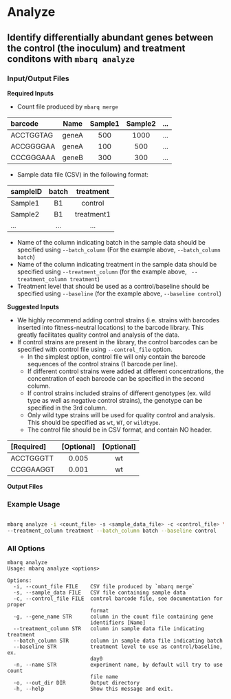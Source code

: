 # Analyze

## Identify differentially abundant genes between the control (the inoculum) and treatment conditons with `mbarq analyze`

### Input/Output Files

**Required Inputs**

- Count file produced by `mbarq merge`

| barcode   | Name | Sample1 | Sample2 | ... |
|:----------| :---: | :---: | :---: | :---: |
| ACCTGGTAG | geneA | 500 | 1000 | ... |
| ACCGGGGAA | geneA | 100 | 500 | ... |
 | CCCGGGAAA | geneB | 300 | 300 | ... |


- Sample data file (CSV) in the following format:

| sampleID | batch | treatment | 
|:---------| :---: | :---: | 
| Sample1  | B1 | control |
| Sample2  | B1 | treatment1 | 
| ...      | ... | ... |

- Name of the column indicating batch in the sample data should be specified using ``--batch_column`` (For the example above, ``--batch_column batch``)
- Name of the column indicating treatment in the sample data should be specified using ``--treatment_column`` (for the example above, `` --treatment_column treatment``)
- Treatment level that should be used as a control/baseline should be specified using ``--baseline`` (for the example above, ``--baseline control``)

**Suggested Inputs**

- We highly recommend adding control strains (i.e. strains with barcodes inserted into fitness-neutral locations) to the barcode library. This greatly facilitates quality control and analysis of the data.
- If control strains are present in the library, the control barcodes can be specified with control file using ``--control_file`` option. 
  - In the simplest option, control file will only contain the barcode sequences of the control strains (1 barcode per line). 
  - If different control strains were added at different concentrations, the concentration of each barcode can be specified in the second column. 
  - If control strains included strains of different genotypes (ex. wild type as well as negative control strains), the genotype can be specified in the 3rd column. 
  - Only wild type strains will be used for quality control and analysis. This should be specified as `wt`, `WT`, or `wildtype`. 
  - The control file should be in CSV format, and contain NO header. 

| [Required] | [Optional] | [Optional] |
|:-----------|:----------:|:----------:|
 |ACCTGGGTT | 0.005 | wt |
| CCGGAAGGT | 0.001 | wt | 


**Output Files**

### Example Usage

```bash 

mbarq analyze -i <count_file> -s <sample_data_file> -c <control_file> \ 
--treatment_column treatment --batch_column batch --baseline control 

```

### All Options

```
mbarq analyze
Usage: mbarq analyze <options>

Options:
  -i, --count_file FILE    CSV file produced by `mbarq merge`
  -s, --sample_data FILE   CSV file containing sample data
  -c, --control_file FILE  control barcode file, see documentation for proper
                           format
  -g, --gene_name STR      column in the count file containing gene
                           identifiers [Name]
  --treatment_column STR   column in sample data file indicating treatment
  --batch_column STR       column in sample data file indicating batch
  --baseline STR           treatment level to use as control/baseline, ex.
                           day0
  -n, --name STR           experiment name, by default will try to use count
                           file name
  -o, --out_dir DIR        Output directory
  -h, --help               Show this message and exit.

```
